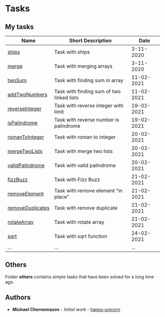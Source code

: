 # Tasks

## My tasks

| Name                                                                                      | Short Description                                          | Date       |
| ----------------------------------------------------------------------------------------- | ---------------------------------------------------------- | ---------- |
| [ships](https://github.com/happy-unicorn/tasks/blob/main/ships.js)                        | Task with ships                                            | 3-11-2020  |
| [merge](https://github.com/happy-unicorn/tasks/blob/main/merge.js)                        | Task with merging arrays                                   | 3-11-2020  |
| [twoSum](https://github.com/happy-unicorn/tasks/blob/main/twoSum.js)                      | Task with finding sum in array                             | 11-02-2021 |
| [addTwoNumbers](https://github.com/happy-unicorn/tasks/blob/main/addTwoNumbers.js)        | Task with finding sum of two linked lists                  | 11-02-2021 |
| [reverseInteger](https://github.com/happy-unicorn/tasks/blob/main/reverseInteger.js)      | Task with reverse integer with limit                       | 19-02-2021 |
| [isPalindrome](https://github.com/happy-unicorn/tasks/blob/main/isPalindrome.js)          | Task with reverse number is palindrome                     | 19-02-2021 |
| [romanToInteger](https://github.com/happy-unicorn/tasks/blob/main/romanToInteger.js)      | Task with roman to integer                                 | 20-02-2021 |
| [mergeTwoLists](https://github.com/happy-unicorn/tasks/blob/main/mergeTwoLists.js)        | Task with merge two lists                                  | 20-02-2021 |
| [validPalindrome](https://github.com/happy-unicorn/tasks/blob/main/validPalindrome.js)    | Task with valid palindrome                                 | 20-02-2021 |
| [fizzBuzz](https://github.com/happy-unicorn/tasks/blob/main/fizzBuzz.js)                  | Task with Fizz Buzz                                        | 21-02-2021 |
| [removeElement](https://github.com/happy-unicorn/tasks/blob/main/removeElement.js)        | Task with remove element "in place"                        | 21-02-2021 |
| [removeDuplicates](https://github.com/happy-unicorn/tasks/blob/main/removeDuplicates.js)  | Task with remove duplicate                                 | 21-02-2021 |
| [rotateArray](https://github.com/happy-unicorn/tasks/blob/main/rotateArray.js)            | Task with rotate array                                     | 21-02-2021 |
| [sqrt](https://github.com/happy-unicorn/tasks/blob/main/sqrt.js)                          | Task with sqrt function                                    | 24-02-2021 |
| ...                                                                                       | ...                                                        | ...        |

## Others

Folder **others** contains simple tasks that have been solved for a long time ago.

## Authors

* **Michael Chernomazov** - *Initial work* - [happy-unicorn](https://github.com/happy-unicorn)
